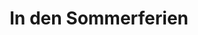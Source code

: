 ---
title: "In den Sommerferien"
pos1: "Montag bis Sonntag sowie feiertags:"
pos1_num: 10:00 - 20:00 Uhr
color: green
badge_bottom: "Sommerferien Niedersachsen"
badge_bottom_link: "https://www.schulferien.org/deutschland/ferien/sommer/niedersachsen/"
icon: IcRoundBeachAccess
index: 1
---